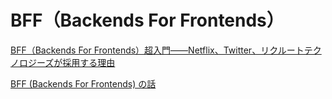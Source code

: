 # BFF（Backends For Frontends）

[BFF（Backends For Frontends）超入門――Netflix、Twitter、リクルートテクノロジーズが採用する理由](https://www.atmarkit.co.jp/ait/articles/1803/12/news012.html)

[BFF (Backends For Frontends) の話](http://blog.keepdata.jp/entry/2018/06/06/103000)
